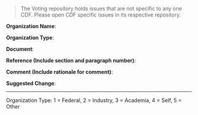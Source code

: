 > The Voting repository holds issues that are not specific to any one CDF. Please open CDF specific issues in its respective repository.

**Organization Name**:

**Organization Type**:

**Document**:

**Reference (Include section and paragraph number)**:

**Comment (Include rationale for comment)**:

**Suggested Change**:

---

Organization Type: 1 = Federal, 2 = Industry, 3 = Academia, 4 = Self, 5 = Other
